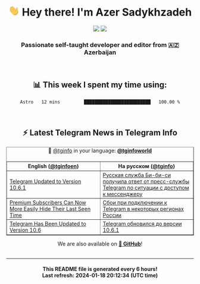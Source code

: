 <div align="center">
	<div>
		<h1>
      <img src="./assets/hi.gif" width="30px"> Hey there! I'm Azer Sadykhzadeh
    </h1>
    <img height="18" src="https://komarev.com/ghpvc/?username=sadykhzadeh&label=Views&color=2081c1&style=flat-square" />
		<a href="https://wakatime.com/Azer"> <img height="18" src="https://wakatime.com/badge/user/f80ae27a-c328-426f-a381-bc84136e2dd6.svg" /> </a>
    <h3>
      Passionate self-taught developer and editor from 🇦🇿 Azerbaijan
    </h3>
  </div>
  <br>

<h2>📊 This week I spent my time using:</h2>

<!--START_SECTION:waka-->

```txt
Astro   12 mins         █████████████████████████   100.00 %
```

<!--END_SECTION:waka-->

<br>

<h2>⚡️ Latest Telegram News in Telegram Info</h2>
  <table border>
		<tr>
			<th width="50%">English (<a href="https://t.me/tginfoen">@tginfoen</a>)</th>
			<th>На русском (<a href="https://t.me/tginfo">@tginfo</a>)</th>
		</tr>
		<caption>🚩 <a href="https://t.me/tginfo">@tginfo</a> in your language: <a href="https://t.me/tginfoworld"><b>@tginfoworld</b></a><caption/>
  <tr><td><a href="https://t.me/tginfoen/1828">Telegram Updated to Version 10.6.1</a></td>
    <td><a href="https://t.me/tginfo/3912">Русская служба Би-би-си получила ответ от пресс-службы Telegram по ситуации с доступом к мессенджеру</a></td></tr><tr><td><a href="https://t.me/tginfoen/1827">Premium Subscribers Can Now More Easily Hide Their Last Seen Time</a></td>
    <td><a href="https://t.me/tginfo/3911">Сбои при подключении к Telegram в некоторых регионах России</a></td></tr><tr><td><a href="https://t.me/tginfoen/1826">Telegram Has Been Updated to Version 10.6</a></td>
    <td><a href="https://t.me/tginfo/3910">Telegram обновился до версии 10.6.1</a></td></tr>
</table>
We are also available on <a href="https://github.com/tginfo"><b>🐙 GitHub</b></a>!
</div>

<br>
<hr>
<h4 align="center">This README file is generated <b>every 6 hours</b>!</br>Last refresh: <b>2024-01-18 20:12:34 (UTC time)</b></h4>
